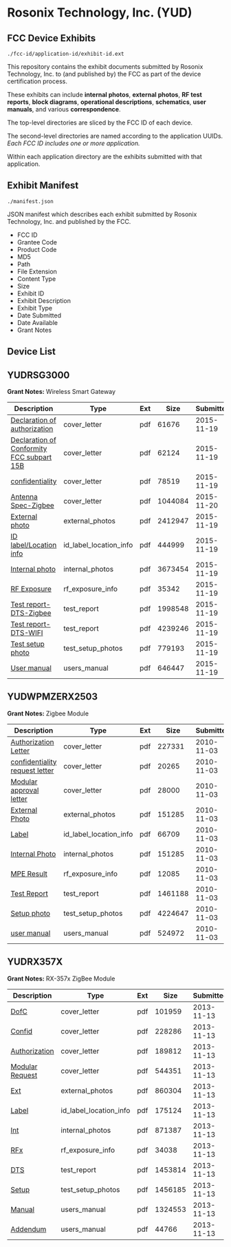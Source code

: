 # Rosonix Technology, Inc. (YUD)
## FCC Device Exhibits

```
./fcc-id/application-id/exhibit-id.ext
```

This repository contains the exhibit documents submitted by Rosonix Technology, Inc. to (and published by) the FCC as part of the device certification process.

These exhibits can include **internal photos**, **external photos**, **RF test reports**, **block diagrams**, **operational descriptions**, **schematics**, **user manuals**, and various **correspondence**.

The top-level directories are sliced by the FCC ID of each device.

The second-level directories are named according to the application UUIDs. *Each FCC ID includes one or more application.*

Within each application directory are the exhibits submitted with that application. 

## Exhibit Manifest

```
./manifest.json
```

JSON manifest which describes each exhibit submitted by Rosonix Technology, Inc. and published by the FCC.

- FCC ID
- Grantee Code
- Product Code
- MD5
- Path
- File Extension
- Content Type
- Size
- Exhibit ID
- Exhibit Description
- Exhibit Type
- Date Submitted
- Date Available
- Grant Notes

## Device List
## YUDRSG3000
**Grant Notes:** Wireless Smart Gateway

| Description | Type | Ext | Size | Submitted | Available |
| ----------- | ---- | --- | ---- | --------- | --------- |
| [Declaration of authorization](YUDRSG3000/5039528138e4a6b1e80d48df2fcfc57f/2816507.pdf) | cover_letter | pdf | 61676 | 2015-11-19 | 2015-11-23 |
| [Declaration of Conformity FCC subpart 15B](YUDRSG3000/5039528138e4a6b1e80d48df2fcfc57f/2816508.pdf) | cover_letter | pdf | 62124 | 2015-11-19 | 2015-11-23 |
| [confidentiality](YUDRSG3000/5039528138e4a6b1e80d48df2fcfc57f/2816509.pdf) | cover_letter | pdf | 78519 | 2015-11-19 | 2015-11-23 |
| [Antenna Spec-Zigbee](YUDRSG3000/5039528138e4a6b1e80d48df2fcfc57f/2817111.pdf) | cover_letter | pdf | 1044084 | 2015-11-20 | 2015-11-23 |
| [External photo](YUDRSG3000/5039528138e4a6b1e80d48df2fcfc57f/2816513.pdf) | external_photos | pdf | 2412947 | 2015-11-19 | 2015-11-23 |
| [ID label/Location info](YUDRSG3000/5039528138e4a6b1e80d48df2fcfc57f/2816511.pdf) | id_label_location_info | pdf | 444999 | 2015-11-19 | 2015-11-23 |
| [Internal photo](YUDRSG3000/5039528138e4a6b1e80d48df2fcfc57f/2816514.pdf) | internal_photos | pdf | 3673454 | 2015-11-19 | 2015-11-23 |
| [RF Exposure](YUDRSG3000/5039528138e4a6b1e80d48df2fcfc57f/2816516.pdf) | rf_exposure_info | pdf | 35342 | 2015-11-19 | 2015-11-23 |
| [Test report-DTS-Zigbee](YUDRSG3000/5039528138e4a6b1e80d48df2fcfc57f/2816515.pdf) | test_report | pdf | 1998548 | 2015-11-19 | 2015-11-23 |
| [Test report-DTS-WIFI](YUDRSG3000/5039528138e4a6b1e80d48df2fcfc57f/2816517.pdf) | test_report | pdf | 4239246 | 2015-11-19 | 2015-11-23 |
| [Test setup photo](YUDRSG3000/5039528138e4a6b1e80d48df2fcfc57f/2816512.pdf) | test_setup_photos | pdf | 779193 | 2015-11-19 | 2015-11-23 |
| [User manual](YUDRSG3000/5039528138e4a6b1e80d48df2fcfc57f/2816510.pdf) | users_manual | pdf | 646447 | 2015-11-19 | 2015-11-23 |
## YUDWPMZERX2503
**Grant Notes:** Zigbee Module

| Description | Type | Ext | Size | Submitted | Available |
| ----------- | ---- | --- | ---- | --------- | --------- |
| [Authorization Letter](YUDWPMZERX2503/8204dac26176141a3f62f863b4f7f8cc/1370860.pdf) | cover_letter | pdf | 227331 | 2010-11-03 | 2010-11-03 |
| [confidentiality request letter](YUDWPMZERX2503/8204dac26176141a3f62f863b4f7f8cc/1370870.pdf) | cover_letter | pdf | 20265 | 2010-11-03 | 2010-11-03 |
| [Modular approval letter](YUDWPMZERX2503/8204dac26176141a3f62f863b4f7f8cc/1370871.pdf) | cover_letter | pdf | 28000 | 2010-11-03 | 2010-11-03 |
| [External Photo](YUDWPMZERX2503/8204dac26176141a3f62f863b4f7f8cc/1370861.pdf) | external_photos | pdf | 151285 | 2010-11-03 | 2010-11-03 |
| [Label](YUDWPMZERX2503/8204dac26176141a3f62f863b4f7f8cc/1370862.pdf) | id_label_location_info | pdf | 66709 | 2010-11-03 | 2010-11-03 |
| [Internal Photo](YUDWPMZERX2503/8204dac26176141a3f62f863b4f7f8cc/1370861.pdf) | internal_photos | pdf | 151285 | 2010-11-03 | 2010-11-03 |
| [MPE Result](YUDWPMZERX2503/8204dac26176141a3f62f863b4f7f8cc/1370865.pdf) | rf_exposure_info | pdf | 12085 | 2010-11-03 | 2010-11-03 |
| [Test Report](YUDWPMZERX2503/8204dac26176141a3f62f863b4f7f8cc/1370867.pdf) | test_report | pdf | 1461188 | 2010-11-03 | 2010-11-03 |
| [Setup photo](YUDWPMZERX2503/8204dac26176141a3f62f863b4f7f8cc/1370868.pdf) | test_setup_photos | pdf | 4224647 | 2010-11-03 | 2010-11-03 |
| [user manual](YUDWPMZERX2503/8204dac26176141a3f62f863b4f7f8cc/1370869.pdf) | users_manual | pdf | 524972 | 2010-11-03 | 2010-11-03 |
## YUDRX357X
**Grant Notes:** RX-357x ZigBee Module

| Description | Type | Ext | Size | Submitted | Available |
| ----------- | ---- | --- | ---- | --------- | --------- |
| [DofC](YUDRX357X/d664fa48572d487e3030422486b0c787/2117988.pdf) | cover_letter | pdf | 101959 | 2013-11-13 | 2013-11-13 |
| [Confid](YUDRX357X/d664fa48572d487e3030422486b0c787/2117989.pdf) | cover_letter | pdf | 228286 | 2013-11-13 | 2013-11-13 |
| [Authorization](YUDRX357X/d664fa48572d487e3030422486b0c787/2117990.pdf) | cover_letter | pdf | 189812 | 2013-11-13 | 2013-11-13 |
| [Modular Request](YUDRX357X/d664fa48572d487e3030422486b0c787/2117991.pdf) | cover_letter | pdf | 544351 | 2013-11-13 | 2013-11-13 |
| [Ext](YUDRX357X/d664fa48572d487e3030422486b0c787/2117996.pdf) | external_photos | pdf | 860304 | 2013-11-13 | 2013-11-13 |
| [Label](YUDRX357X/d664fa48572d487e3030422486b0c787/2117992.pdf) | id_label_location_info | pdf | 175124 | 2013-11-13 | 2013-11-13 |
| [Int](YUDRX357X/d664fa48572d487e3030422486b0c787/2117997.pdf) | internal_photos | pdf | 871387 | 2013-11-13 | 2013-11-13 |
| [RFx](YUDRX357X/d664fa48572d487e3030422486b0c787/2117995.pdf) | rf_exposure_info | pdf | 34038 | 2013-11-13 | 2013-11-13 |
| [DTS](YUDRX357X/d664fa48572d487e3030422486b0c787/2117999.pdf) | test_report | pdf | 1453814 | 2013-11-13 | 2013-11-13 |
| [Setup](YUDRX357X/d664fa48572d487e3030422486b0c787/2117998.pdf) | test_setup_photos | pdf | 1456185 | 2013-11-13 | 2013-11-13 |
| [Manual](YUDRX357X/d664fa48572d487e3030422486b0c787/2117993.pdf) | users_manual | pdf | 1324553 | 2013-11-13 | 2013-11-13 |
| [Addendum](YUDRX357X/d664fa48572d487e3030422486b0c787/2117994.pdf) | users_manual | pdf | 44766 | 2013-11-13 | 2013-11-13 |
